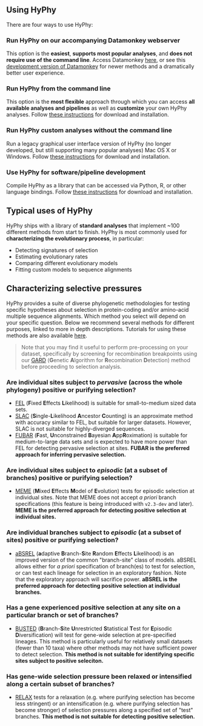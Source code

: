 ## Using HyPhy

There are four ways to use HyPhy:

### Run HyPhy on our accompanying Datamonkey webserver
This option is the **easiest**, **supports most popular analyses**, and **does not require use of the command line**. Access Datamonkey [here](http://datamonkey.org), or see this [development version of Datamonkey](http://test.datamonkey.org) for newer methods and a dramatically better user experience.


### Run HyPhy from the command line
This option is the **most flexible** approach through which you can access **all available analyses and pipelines** as well as **customize** your own HyPhy analyses. Follow [these instructions](installation.md) for download and installation. 


### Run HyPhy custom analyses without the command line
Run a legacy graphical user interface version of HyPhy (no longer developed, but still supporting many popular analyses) Mac OS X or Windows. Follow [these instructions](http://hyphy.org/w/index.php/Download) for download and installation.
 
### Use HyPhy for software/pipeline development
Compile HyPhy as a library that can be accessed via Python, R, or other language bindings. Follow [these instructions](installation.md) for download and installation. 

## Typical uses of HyPhy

HyPhy ships with a library of **standard analyses** that implement ~100 different methods from start to finish. HyPhy is most commonly used for **characterizing the evolutionary process**, in particular:

+ Detecting signatures of selection
+ Estimating evolutionary rates
+ Comparing different evolutionary models
+ Fitting custom models to sequence alignments

## Characterizing selective pressures

HyPhy provides a suite of diverse phylogenetic methodologies for testing specific hypotheses about selection in protein-coding and/or amino-acid multiple sequence alignments. Which method you select will depend on your specific question. Below we recommend several methods for different purposes, linked to more in depth descriptions. Tutorials for using these methods are also available [here](tutorials/current-release-tutorial). 

> Note that you may find it useful to perform pre-processing on your dataset, specifically by screening for recombination breakpoints using our [GARD](./methods/selection-methods/#gard) (**G**enetic **A**lgorithm for **R**ecombination **D**etection) method before proceeding to selection analysis.


### Are individual sites subject to *pervasive* (across the whole phylogeny) positive or purifying selection?
* [FEL](./methods/selection-methods/#fel) (**F**ixed **E**ffects **L**ikelihood) is suitable for small-to-medium sized data sets.
* [SLAC](./methods/selection-methods/#slac) (**S**ingle-**L**ikelihood **A**ncestor **C**ounting) is an approximate method with accuracy similar to FEL, but suitable for larger datasets. However, SLAC is not suitable for highly-diverged sequences.
* [FUBAR](./methods/selection-methods/#fubar) (**F**ast, **U**nconstrained **B**ayesian **A**pp**R**oximation) is suitable for medium-to-large data sets and is expected to have more power than FEL for detecting pervasive selection at sites. **FUBAR is the preferred approach for inferring pervasive selection.**


### Are individual sites subject to *episodic* (at a subset of branches) positive or purifying selection?
* [MEME](./methods/selection-methods/#meme) (**M**ixed **E**ffects **M**odel of **E**volution) tests for episodic selection at individual sites. Note that MEME does not accept *a priori* branch specifications (this feature is being introduced with `v2.3-dev` and later). **MEME is the preferred approach for detecting positive selection at individual sites.**


### Are individual branches subject to *episodic* (at a subset of sites) positive or purifying selection?

* [aBSREL](./methods/selection-methods/#absrel) (**a**daptive **B**ranch-**S**ite **R**andom **E**ffects **L**ikelihood) is an improved version of the common "branch-site" class of models. aBSREL allows either for *a priori* specification of branch(es) to test for selection, or can test each lineage for selection in an exploratory fashion. Note that the exploratory approach will sacrifice power. **aBSREL is the preferred approach for detecting positive selection at individual branches.**


### Has a gene experienced positive selection at any site on a particular branch or set of branches?
* [BUSTED](./methods/selection-methods/#busted) (**B**ranch-**S**ite **U**nrestricted **S**tatistical **T**est for **E**pisodic **D**iversification) will test for gene-wide selection at pre-specified lineages. This method is particularly useful for relatively small datasets (fewer than 10 taxa) where other methods may not have sufficient power to detect selection. **This method is not suitable for identifying specific sites subject to positive seleciton.**

### Has gene-wide selection pressure been relaxed or intensified along a certain subset of branches?
* [RELAX](./methods/selection-methods/#relax) tests for a relaxation (e.g. where purifying selection has become less stringent) or an intensification (e.g. where purifying selection has become stronger) of selection pressures along a specified set of "test" branches. **This method is not suitable for detecting positive selection.**

<!--
### Are individual sites within a gene subject to *directional* selection, i.e. selection pressure to evolve towards a specific set of amino acids?
* [FADE](./methods/selection-methods/#fade) tests for directional selection at specific sites in *protein* alignments.
-->

